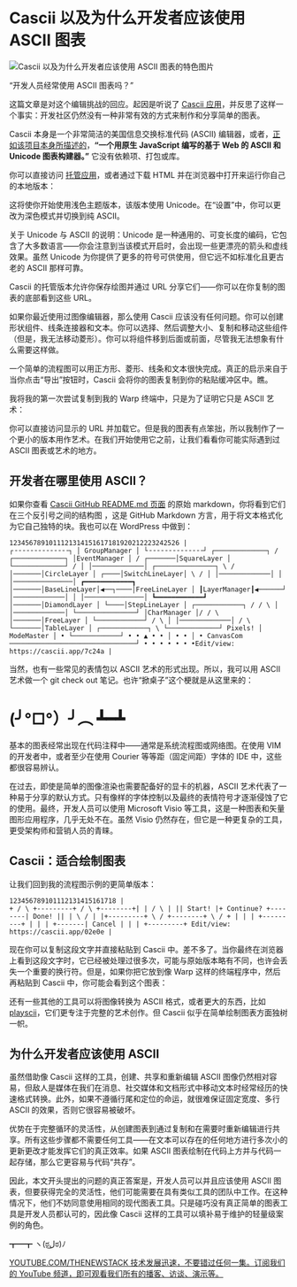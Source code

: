 # Cascii 以及为什么开发者应该使用 ASCII 图表

![Cascii 以及为什么开发者应该使用 ASCII 图表的特色图片](https://cdn.thenewstack.io/media/2025/03/55b2e003-viktor-forgacs-iv72ujcnptw-unsplashb-1024x576.jpg)

“开发人员经常使用 ASCII 图表吗？”

这篇文章是对这个编辑挑战的回应。起因是听说了 [Cascii 应用](https://cascii.app/)，并反思了这样一个事实：开发社区仍然没有一种非常有效的方式来制作和分享简单的图表。

Cascii 本身是一个非常简洁的美国信息交换标准代码 (ASCII) 编辑器，或者，[正如该项目本身所描述的](https://github.com/casparwylie/cascii-core)，**“一个用原生 JavaScript 编写的基于 Web 的 ASCII 和 Unicode 图表构建器。”** 它没有依赖项、打包或库。

你可以直接访问 [托管应用](https://cascii.app/)，或者通过下载 HTML 并在浏览器中打开来运行你自己的本地版本：

这将使你开始使用浅色主题版本，该版本使用 Unicode。在“设置”中，你可以更改为深色模式并切换到纯 ASCII。

关于 Unicode 与 ASCII 的说明：Unicode 是一种通用的、可变长度的编码，它包含了大多数语言——你会注意到当该模式开启时，会出现一些更漂亮的箭头和虚线效果。虽然 Unicode 为你提供了更多的符号可供使用，但它远不如标准化且更古老的 ASCII 那样可靠。

Cascii 的托管版本允许你保存绘图并通过 URL 分享它们——你可以在你复制的图表的底部看到这些 URL。

如果你最近使用过图像编辑器，那么使用 Cascii 应该没有任何问题。你可以创建形状组件、线条连接器和文本。你可以选择、然后调整大小、复制和移动这些组件（但是，我无法移动菱形）。你可以将组件移到后面或前面，尽管我无法想象有什么需要这样做。

一个简单的流程图可以用正方形、菱形、线条和文本很快完成。真正的启示来自于当你点击“导出”按钮时，Cascii 会将你的图表复制到你的粘贴缓冲区中。瞧。

我将我的第一次尝试复制到我的 Warp 终端中，只是为了证明它只是 ASCII 艺术：

你可以直接访问显示的 URL 并加载它。但是我的图表有点笨拙，所以我制作了一个更小的版本用作艺术。在我们开始使用它之前，让我们看看你可能实际遇到过 ASCII 图表或艺术的地方。

## 开发者在哪里使用 ASCII？

如果你查看 [Cascii GitHub README.md 页面](https://raw.githubusercontent.com/casparwylie/cascii-core/refs/heads/main/README.md) 的原始 markdown，你将看到它们在三个反引号之间的结构图
，这是 GitHub Markdown 方言，用于将文本格式化为它自己独特的块。我也可以在 WordPress 中做到：

```
1234567891011121314151617181920212223242526 |
┌╶╶╶╶╶╶╶╶╶╶╶╶╶╶┐ │ GroupManager │ └╶╶╶╶╶╶╶╶╶╶╶╶╶╶┘ ┌─────────────┐ / ┌─────────────┐ │EventManager │ / ┌───────│SquareLayer │ └─────────────┘ / │ │─────────────│ ┌───────────────┐ \ / │───────│CircleLayer │ ┌────│SwitchLineLayer│ \ / │ │─────────────│ │ │───────────────│ ┏━━━━━━━━━━━━┓ │───────│BaseLineLayer│◀──┐────│FreeLineLayer │ ┃LayerManager┃◀──────┘ │─────────────│ │ │───────────────│ ┗━━━━━━━━━━━━┛ │───────│DiamondLayer │ └────│StepLineLayer │ ┌────────────┐ / / \ │ │─────────────│ └───────────────┘ │CharManager │/ / \ │───────│FreeLayer │ └────────────┘ / \ │ │─────────────│ / \ └───────│TableLayer │ ┌────────────┐ \ └─────────────┘ Pixels! │ ModeMaster │ • └────────────┘ • • ▲ • • │ • • │ • CanvasCom ────────────────────────────────┘ • • • • • • •Edit/view: https://cascii.app/7c24a |
```

当然，也有一些常见的表情包以 ASCII 艺术的形式出现。所以，我可以用 ASCII 艺术做一个 git check out 笔记。也许“掀桌子”这个梗就是从这里来的：

# (╯°□°）╯︵ ┻━┻

基本的图表经常出现在代码注释中——通常是系统流程图或网络图。在使用 VIM 的开发者中，或者至少在使用 Courier 等等距（固定间距）字体的 IDE 中，这些都很容易辨认。

在过去，即使是简单的图像渲染也需要配备好的显卡的机器，ASCII 艺术代表了一种易于分享的默认方式。只有像样的字体控制以及最终的表情符号才逐渐侵蚀了它的使用。最终，开发人员可以使用 Microsoft Visio 等工具，这是一种图表和矢量图形应用程序，几乎无处不在。虽然 Visio 仍然存在，但它是一种更复杂的工具，更受架构师和营销人员的青睐。

## Cascii：适合绘制图表

让我们回到我的流程图示例的更简单版本：

```
123456789101112131415161718 |
+ / \ +---------+ / \ +--------+| | / \ | || Start! |+ Continue? +--------| Done! || | \ / | |+---------+ \ / +--------+ \ / + | | | +---------+ | | | +-------| Cancel | | | +---------+ Edit/view: https://cascii.app/02e0e |
```
现在你可以复制这段文字并直接粘贴到 Cascii 中。差不多了。当你最终在浏览器上看到这段文字时，它已经被处理过很多次，可能与原始版本略有不同，也许会丢失一个重要的换行符。但是，如果你把它放到像 Warp 这样的终端程序中，然后再粘贴到 Cascii 中，你可能会看到这个图表：

还有一些其他的工具可以将图像转换为 ASCII 格式，或者更大的东西，比如 [playscii](https://jp.itch.io/playscii)，它们更专注于完整的艺术创作。但 Cascii 似乎在简单绘制图表方面独树一帜。

## 为什么开发者应该使用 ASCII

虽然借助像 Cascii 这样的工具，创建、共享和重新编辑 ASCII 图像仍然相对容易，但敌人是媒体在我们在消息、社交媒体和文档形式中移动文本时经常经历的快速格式转换。此外，如果不遵循行尾和定位的命运，就很难保证固定宽度、多行 ASCII 的效果，否则它很容易被破坏。

优势在于完整循环的灵活性，从创建图表到通过复制和在需要时重新编辑进行共享。所有这些步骤都不需要任何工具——在文本可以存在的任何地方进行多次小的更新更改才能发挥它们的真正效率。如果 ASCII 图表绘制在代码上方并与代码一起存储，那么它更容易与代码“共存”。

因此，本文开头提出的问题的真正答案是，开发人员可以并且应该使用 ASCII 图表，但要获得完全的灵活性，他们可能需要在具有类似工具的团队中工作。在这种情况下，他们不妨同意使用相同的现代图表工具。只是碰巧没有真正简单的图表工具是开发人员都认可的，因此像 Cascii 这样的工具可以填补易于维护的轻量级案例的角色。

┳━┳ ヽ(ಠل͜ಠ)ﾉ

[
YOUTUBE.COM/THENEWSTACK
技术发展迅速，不要错过任何一集。订阅我们的 YouTube
频道，即可观看我们所有的播客、访谈、演示等。
](https://youtube.com/thenewstack?sub_confirmation=1)